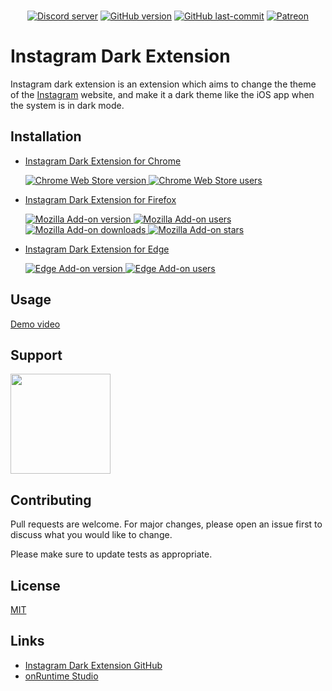<div align="center">
  <br />
  <p>
    <a href="https://discord.gg/ucX9c5yXmX"><img src="https://discordapp.com/api/guilds/706902551647354920/embed.png" alt="Discord server" ></a>
<a href="https://github.com/onRuntime/instagram-dark-extension/releases/latest"><img src="https://img.shields.io/github/v/release/onRuntime/instagram-dark-extension" alt="GitHub version" /></a>
    <a href="https://github.com/onRuntime/instagram-dark-extension/releases/latest"><img src="https://img.shields.io/github/last-commit/onRuntime/instagram-dark-extension" alt="GitHub last-commit" /></a>
    <a href="https://www.patreon.com/onruntime"><img src="https://img.shields.io/badge/donate-patreon-F96854" alt="Patreon" /></a>
  </p>
</div>

# Instagram Dark Extension

Instagram dark extension is an extension which aims to change the theme of the [Instagram](https://instagram.com) website, and make it a dark theme like the iOS app when the system is in dark mode.

## Installation

* <a href="https://chrome.google.com/webstore/detail/instagram-dark-theme/hhpaefgagkcciebgfdmoljlebdmpfcfb">
    Instagram Dark Extension for Chrome 
    <p>
      <img src="https://img.shields.io/chrome-web-store/v/hhpaefgagkcciebgfdmoljlebdmpfcfb" alt="Chrome Web Store version">
      <img src="https://img.shields.io/chrome-web-store/users/hhpaefgagkcciebgfdmoljlebdmpfcfb" alt="Chrome Web Store users">
    </p>
  </a>

* <a href="https://addons.mozilla.org/fr/firefox/addon/instagram-dark">
    Instagram Dark Extension for Firefox
    <p>
      <img src="https://img.shields.io/amo/v/instagram-dark" alt="Mozilla Add-on version">
      <img src="https://img.shields.io/amo/users/instagram-dark" alt="Mozilla Add-on users">
      <img src="https://img.shields.io/amo/dw/instagram-dark" alt="Mozilla Add-on downloads">
      <img src="https://img.shields.io/amo/stars/instagram-dark" alt="Mozilla Add-on stars">
    </p>
  </a>

* <a href="https://microsoftedge.microsoft.com/addons/detail/instagram-dark-theme/dhpoocfaphdchlaabhnacbffnacpagoj">
    Instagram Dark Extension for Edge
    <p>
      <img src="https://img.shields.io/badge/dynamic/json?label=edge%20add-on&prefix=v&query=%24.version&url=https%3A%2F%2Fmicrosoftedge.microsoft.com%2Faddons%2Fgetproductdetailsbycrxid%2Fdhpoocfaphdchlaabhnacbffnacpagoj" alt="Edge Add-on version">
      <img src="https://img.shields.io/badge/dynamic/json?label=users&query=%24.activeInstallCount&url=https%3A%2F%2Fmicrosoftedge.microsoft.com%2Faddons%2Fgetproductdetailsbycrxid%2Fdhpoocfaphdchlaabhnacbffnacpagoj" alt="Edge Add-on users">
    </p>
  </a>

## Usage

[Demo video](https://youtu.be/lTHWX66-kUg)

## Support

<a href="https://www.patreon.com/onruntime">
	<img src="https://c5.patreon.com/external/logo/become_a_patron_button@2x.png" width="160">
</a>

## Contributing
Pull requests are welcome. For major changes, please open an issue first to discuss what you would like to change.

Please make sure to update tests as appropriate.

## License
[MIT](LICENSE)

## Links

* [Instagram Dark Extension GitHub](https://github.com/onRuntime/instagram-dark-extension)
* [onRuntime Studio](https://onruntime.com)
